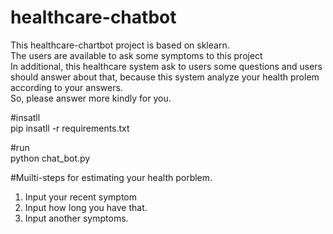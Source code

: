 # healthcare-chatbot<br/>
This healthcare-chartbot project is based on sklearn.<br/>
The users are available to ask some symptoms to this project<br/>
In additional, this healthcare system ask to users some questions and users should answer about that, because this system analyze your health prolem according to your answers.<br/>
So, please answer more kindly for you.<br/>

#insatll<br/>
pip insatll -r requirements.txt<br/>

#run<br/>
python chat_bot.py<br/>

#Muilti-steps for estimating your health porblem.<br/>
 1. Input your recent symptom<br/>
 2. Input how long you have that.<br/>
 3. Input another symptoms.
    
